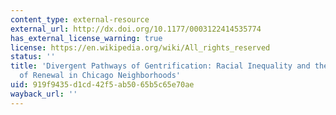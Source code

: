 ```yaml
---
content_type: external-resource
external_url: http://dx.doi.org/10.1177/0003122414535774
has_external_license_warning: true
license: https://en.wikipedia.org/wiki/All_rights_reserved
status: ''
title: 'Divergent Pathways of Gentrification: Racial Inequality and the Social Order
  of Renewal in Chicago Neighborhoods'
uid: 919f9435-d1cd-42f5-ab50-65b5c65e70ae
wayback_url: ''
---
```

